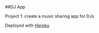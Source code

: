 ##DJ App

Project 1: create a music sharing app for DJs 

Deployed with [Heroku](http://wdi-djapp-decked.herokuapp.com)
